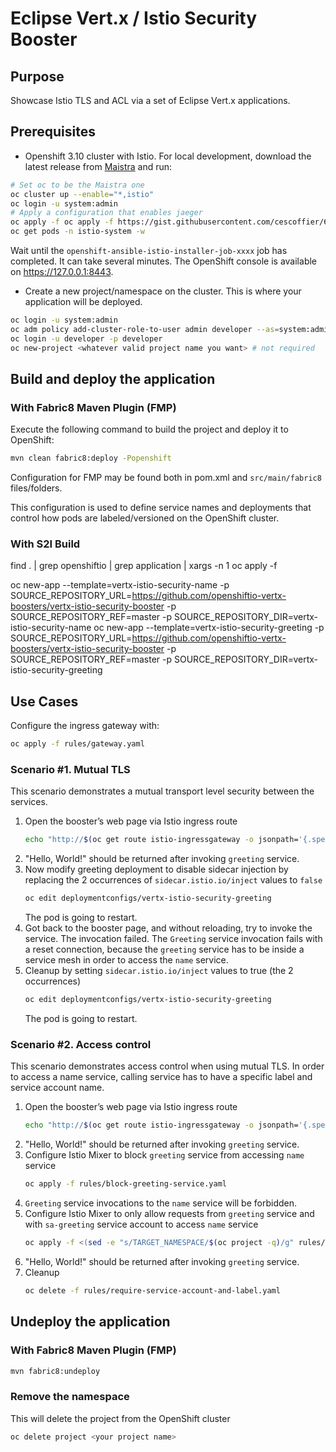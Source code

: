 # Eclipse Vert.x / Istio Security Booster

## Purpose
Showcase Istio TLS and ACL via a set of Eclipse Vert.x applications.

## Prerequisites

* Openshift 3.10 cluster with Istio. For local development, download the latest release from [Maistra](https://github.com/Maistra/origin/releases) and run:

```bash
# Set oc to be the Maistra one
oc cluster up --enable="*,istio"
oc login -u system:admin
# Apply a configuration that enables jaeger
oc apply -f oc apply -f https://gist.githubusercontent.com/cescoffier/6502ae00bcb1487bef4325837d2e2b80/raw/d92d78565478e20b6cf86d15d2aa46b2c49b5d9e/istio-installation-distributed-tracing.yaml -n istio-operator -n istio-operator
oc get pods -n istio-system -w
```
Wait until the `openshift-ansible-istio-installer-job-xxxx` job has completed. It can take several minutes. The OpenShift console is available on https://127.0.0.1:8443.

* Create a new project/namespace on the cluster. This is where your application will be deployed.

```bash
oc login -u system:admin
oc adm policy add-cluster-role-to-user admin developer --as=system:admin
oc login -u developer -p developer
oc new-project <whatever valid project name you want> # not required
```

## Build and deploy the application

### With Fabric8 Maven Plugin (FMP)
Execute the following command to build the project and deploy it to OpenShift:

```bash
mvn clean fabric8:deploy -Popenshift
```

Configuration for FMP may be found both in pom.xml and `src/main/fabric8` files/folders.

This configuration is used to define service names and deployments that control how pods are labeled/versioned on the OpenShift cluster.

### With S2I Build

find . | grep openshiftio | grep application | xargs -n 1 oc apply -f

oc new-app --template=vertx-istio-security-name -p SOURCE_REPOSITORY_URL=https://github.com/openshiftio-vertx-boosters/vertx-istio-security-booster -p SOURCE_REPOSITORY_REF=master -p SOURCE_REPOSITORY_DIR=vertx-istio-security-name
oc new-app --template=vertx-istio-security-greeting -p SOURCE_REPOSITORY_URL=https://github.com/openshiftio-vertx-boosters/vertx-istio-security-booster -p SOURCE_REPOSITORY_REF=master -p SOURCE_REPOSITORY_DIR=vertx-istio-security-greeting

## Use Cases

Configure the ingress gateway with:

```bash
oc apply -f rules/gateway.yaml
```

### Scenario #1. Mutual TLS

This scenario demonstrates a mutual transport level security between the services.

1. Open the booster’s web page via Istio ingress route
    ```bash
    echo "http://$(oc get route istio-ingressgateway -o jsonpath='{.spec.host}{"\n"}' -n istio-system)/"
    ```
2. "Hello, World!" should be returned after invoking `greeting` service.
3. Now modify greeting deployment to disable sidecar injection by replacing the 2 occurrences of `sidecar.istio.io/inject` values to `false`
    ```bash
    oc edit deploymentconfigs/vertx-istio-security-greeting
    ```
    The pod is going to restart. 
4. Got back to the booster page, and without reloading, try to invoke the service. The invocation failed. The `Greeting`
 service invocation fails with a reset connection, because the `greeting` service has to be inside a service mesh in 
 order to access the `name` service.
5. Cleanup by setting `sidecar.istio.io/inject` values to true (the 2 occurrences)
    ```bash
    oc edit deploymentconfigs/vertx-istio-security-greeting
    ```
   The pod is going to restart. 


### Scenario #2. Access control

This scenario demonstrates access control when using mutual TLS. In order to access a name service, calling service has to have a specific label and service account name.

1. Open the booster’s web page via Istio ingress route
    ```bash
    echo "http://$(oc get route istio-ingressgateway -o jsonpath='{.spec.host}{"\n"}' -n istio-system)/"
    ```
2. "Hello, World!" should be returned after invoking `greeting` service.
3. Configure Istio Mixer to block `greeting` service from accessing `name` service
    ```bash
    oc apply -f rules/block-greeting-service.yaml
    ```
4. `Greeting` service invocations to the `name` service will be forbidden.
5. Configure Istio Mixer to only allow requests from `greeting` service and with `sa-greeting` service account to access 
`name` service
    ```bash
    oc apply -f <(sed -e "s/TARGET_NAMESPACE/$(oc project -q)/g" rules/require-service-account-and-label.yaml)
    ```
6. "Hello, World!" should be returned after invoking `greeting` service.
7. Cleanup
    ```bash
    oc delete -f rules/require-service-account-and-label.yaml
    ```

## Undeploy the application

### With Fabric8 Maven Plugin (FMP)

```bash
mvn fabric8:undeploy
```

### Remove the namespace
This will delete the project from the OpenShift cluster

```bash
oc delete project <your project name>
```
